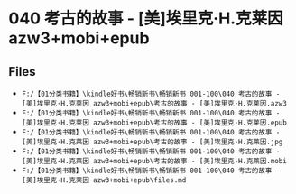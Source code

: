 # 040 考古的故事 - [美]埃里克·H.克莱因 azw3+mobi+epub

## Files

- `F:/【01分类书籍】\kindle好书\畅销新书\畅销新书 001-100\040 考古的故事 - [美]埃里克·H.克莱因 azw3+mobi+epub\考古的故事 - [美]埃里克·H.克莱因.azw3`
- `F:/【01分类书籍】\kindle好书\畅销新书\畅销新书 001-100\040 考古的故事 - [美]埃里克·H.克莱因 azw3+mobi+epub\考古的故事 - [美]埃里克·H.克莱因.epub`
- `F:/【01分类书籍】\kindle好书\畅销新书\畅销新书 001-100\040 考古的故事 - [美]埃里克·H.克莱因 azw3+mobi+epub\考古的故事 - [美]埃里克·H.克莱因.jpg`
- `F:/【01分类书籍】\kindle好书\畅销新书\畅销新书 001-100\040 考古的故事 - [美]埃里克·H.克莱因 azw3+mobi+epub\考古的故事 - [美]埃里克·H.克莱因.mobi`
- `F:/【01分类书籍】\kindle好书\畅销新书\畅销新书 001-100\040 考古的故事 - [美]埃里克·H.克莱因 azw3+mobi+epub\files.md`
